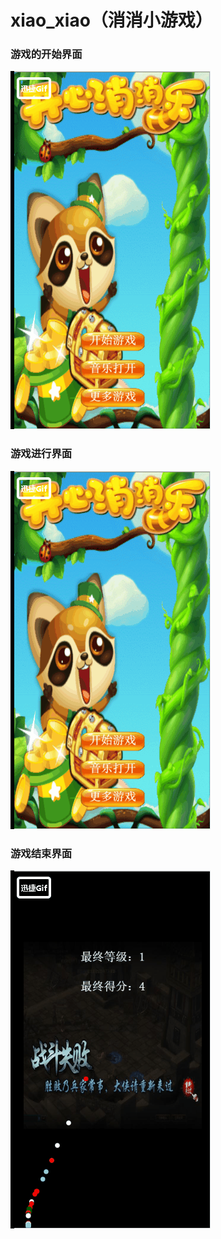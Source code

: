# xiao_xiao（消消小游戏）


### 游戏的开始界面
 ![Image text](move_image/xiao_start.gif)

### 游戏进行界面
 ![Image text](move_image/xiao_game.gif)

### 游戏结束界面
 ![Image text](move_image/xiao_over.gif)
